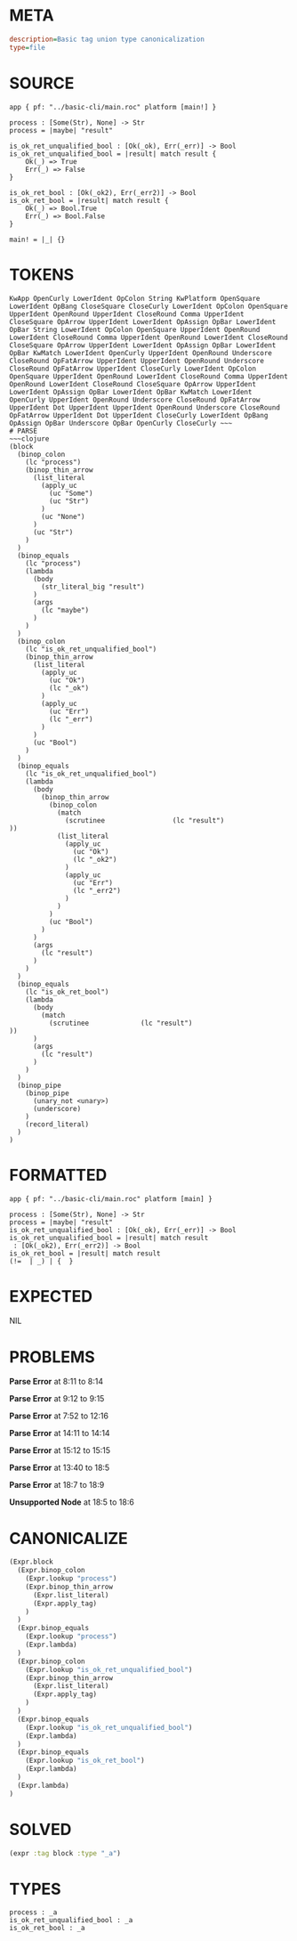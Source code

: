 # META
~~~ini
description=Basic tag union type canonicalization
type=file
~~~
# SOURCE
~~~roc
app { pf: "../basic-cli/main.roc" platform [main!] }

process : [Some(Str), None] -> Str
process = |maybe| "result"

is_ok_ret_unqualified_bool : [Ok(_ok), Err(_err)] -> Bool
is_ok_ret_unqualified_bool = |result| match result {
    Ok(_) => True
    Err(_) => False
}

is_ok_ret_bool : [Ok(_ok2), Err(_err2)] -> Bool
is_ok_ret_bool = |result| match result {
    Ok(_) => Bool.True
    Err(_) => Bool.False
}

main! = |_| {}
~~~
# TOKENS
~~~text
KwApp OpenCurly LowerIdent OpColon String KwPlatform OpenSquare LowerIdent OpBang CloseSquare CloseCurly LowerIdent OpColon OpenSquare UpperIdent OpenRound UpperIdent CloseRound Comma UpperIdent CloseSquare OpArrow UpperIdent LowerIdent OpAssign OpBar LowerIdent OpBar String LowerIdent OpColon OpenSquare UpperIdent OpenRound LowerIdent CloseRound Comma UpperIdent OpenRound LowerIdent CloseRound CloseSquare OpArrow UpperIdent LowerIdent OpAssign OpBar LowerIdent OpBar KwMatch LowerIdent OpenCurly UpperIdent OpenRound Underscore CloseRound OpFatArrow UpperIdent UpperIdent OpenRound Underscore CloseRound OpFatArrow UpperIdent CloseCurly LowerIdent OpColon OpenSquare UpperIdent OpenRound LowerIdent CloseRound Comma UpperIdent OpenRound LowerIdent CloseRound CloseSquare OpArrow UpperIdent LowerIdent OpAssign OpBar LowerIdent OpBar KwMatch LowerIdent OpenCurly UpperIdent OpenRound Underscore CloseRound OpFatArrow UpperIdent Dot UpperIdent UpperIdent OpenRound Underscore CloseRound OpFatArrow UpperIdent Dot UpperIdent CloseCurly LowerIdent OpBang OpAssign OpBar Underscore OpBar OpenCurly CloseCurly ~~~
# PARSE
~~~clojure
(block
  (binop_colon
    (lc "process")
    (binop_thin_arrow
      (list_literal
        (apply_uc
          (uc "Some")
          (uc "Str")
        )
        (uc "None")
      )
      (uc "Str")
    )
  )
  (binop_equals
    (lc "process")
    (lambda
      (body
        (str_literal_big "result")
      )
      (args
        (lc "maybe")
      )
    )
  )
  (binop_colon
    (lc "is_ok_ret_unqualified_bool")
    (binop_thin_arrow
      (list_literal
        (apply_uc
          (uc "Ok")
          (lc "_ok")
        )
        (apply_uc
          (uc "Err")
          (lc "_err")
        )
      )
      (uc "Bool")
    )
  )
  (binop_equals
    (lc "is_ok_ret_unqualified_bool")
    (lambda
      (body
        (binop_thin_arrow
          (binop_colon
            (match
              (scrutinee                 (lc "result")
))
            (list_literal
              (apply_uc
                (uc "Ok")
                (lc "_ok2")
              )
              (apply_uc
                (uc "Err")
                (lc "_err2")
              )
            )
          )
          (uc "Bool")
        )
      )
      (args
        (lc "result")
      )
    )
  )
  (binop_equals
    (lc "is_ok_ret_bool")
    (lambda
      (body
        (match
          (scrutinee             (lc "result")
))
      )
      (args
        (lc "result")
      )
    )
  )
  (binop_pipe
    (binop_pipe
      (unary_not <unary>)
      (underscore)
    )
    (record_literal)
  )
)
~~~
# FORMATTED
~~~roc
app { pf: "../basic-cli/main.roc" platform [main] }

process : [Some(Str), None] -> Str
process = |maybe| "result"
is_ok_ret_unqualified_bool : [Ok(_ok), Err(_err)] -> Bool
is_ok_ret_unqualified_bool = |result| match result
 : [Ok(_ok2), Err(_err2)] -> Bool
is_ok_ret_bool = |result| match result
(!=  | _) | {  }
~~~
# EXPECTED
NIL
# PROBLEMS
**Parse Error**
at 8:11 to 8:14

**Parse Error**
at 9:12 to 9:15

**Parse Error**
at 7:52 to 12:16

**Parse Error**
at 14:11 to 14:14

**Parse Error**
at 15:12 to 15:15

**Parse Error**
at 13:40 to 18:5

**Parse Error**
at 18:7 to 18:9

**Unsupported Node**
at 18:5 to 18:6

# CANONICALIZE
~~~clojure
(Expr.block
  (Expr.binop_colon
    (Expr.lookup "process")
    (Expr.binop_thin_arrow
      (Expr.list_literal)
      (Expr.apply_tag)
    )
  )
  (Expr.binop_equals
    (Expr.lookup "process")
    (Expr.lambda)
  )
  (Expr.binop_colon
    (Expr.lookup "is_ok_ret_unqualified_bool")
    (Expr.binop_thin_arrow
      (Expr.list_literal)
      (Expr.apply_tag)
    )
  )
  (Expr.binop_equals
    (Expr.lookup "is_ok_ret_unqualified_bool")
    (Expr.lambda)
  )
  (Expr.binop_equals
    (Expr.lookup "is_ok_ret_bool")
    (Expr.lambda)
  )
  (Expr.lambda)
)
~~~
# SOLVED
~~~clojure
(expr :tag block :type "_a")
~~~
# TYPES
~~~roc
process : _a
is_ok_ret_unqualified_bool : _a
is_ok_ret_bool : _a
~~~
